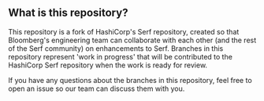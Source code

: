 ## What is this repository?

This repository is a fork of HashiCorp's Serf repository, created so that Bloomberg's
engineering team can collaborate with each other (and the rest of the Serf community)
on enhancements to Serf. Branches in this repository represent 'work in progress' that
will be contributed to the HashiCorp Serf repository when the work is ready for review.

If you have any questions about the branches in this repository, feel free to open an issue
so our team can discuss them with you.
